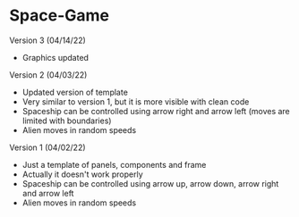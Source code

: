# Space-Game

Version 3 (04/14/22)
  - Graphics updated

Version 2 (04/03/22)
  - Updated version of template
  - Very similar to version 1, but it is more visible with clean code
  - Spaceship can be controlled using arrow right and arrow left (moves are limited with boundaries)
  - Alien moves in random speeds

Version 1 (04/02/22)
  - Just a template of panels, components and frame
  - Actually it doesn't work properly 
  - Spaceship can be controlled using arrow up, arrow down, arrow right and arrow left
  - Alien moves in random speeds